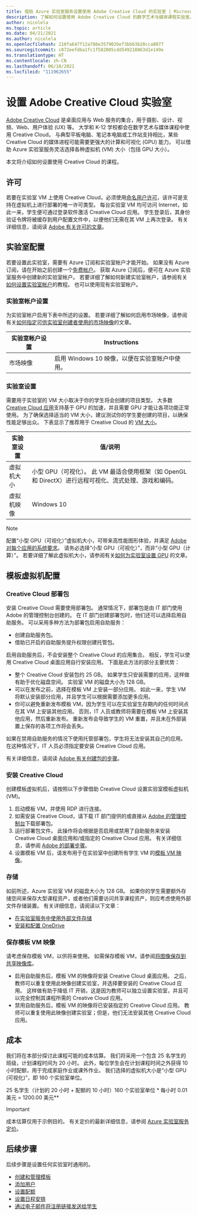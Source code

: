 ```yaml
---
title: 借助 Azure 实验室服务设置使用 Adobe Creative Cloud 的实验室 | Microsoft Docs
description: 了解如何设置使用 Adobe Creative Cloud 的数字艺术与媒体课程实验室。
author: nicolela
ms.topic: article
ms.date: 04/21/2021
ms.author: nicolela
ms.openlocfilehash: 210fa647f12a786e357902bef3bbb3b20cca8077
ms.sourcegitcommit: c072eefdba1fc1f582005cdd549218863d1e149e
ms.translationtype: HT
ms.contentlocale: zh-CN
ms.lasthandoff: 06/10/2021
ms.locfileid: "111962655"
---
```

# <a name="set-up-a-lab-for-adobe-creative-cloud"></a>设置 Adobe Creative Cloud 实验室
[Adobe Creative Cloud](https://www.adobe.com/creativecloud.html) 是桌面应用与 Web 服务的集合，用于摄影、设计、视频、Web、用户体验 (UX) 等。  大学和 K-12 学校都会在数字艺术与媒体课程中使用 Creative Cloud。  与典型平板电脑、笔记本电脑或工作站支持相比，某些 Creative Cloud 的媒体进程可能需要更强大的计算和可视化 (GPU) 能力。  可以借助 Azure 实验室服务灵活选择各种虚拟机 (VM) 大小（包括 GPU 大小）。

本文将介绍如何设置使用 Creative Cloud 的课程。

## <a name="licensing"></a>许可
若要在实验室 VM 上使用 Creative Cloud，必须使用[命名用户许可](https://helpx.adobe.com/enterprise/kb/technical-support-boundaries-virtualized-server-based.html#main_Licensing_considerations)，该许可是支持在虚拟机上进行部署的唯一许可类型。  每台实验室 VM 均可访问 Internet，如此一来，学生便可通过登录软件激活 Creative Cloud 应用。  学生登录后，其身份验证令牌将被缓存到用户配置文件中，以便他们无需在其 VM 上再次登录。  有关详细信息，请阅读 [Adobe 有关许可的文章](https://helpx.adobe.com/enterprise/using/licensing.html)。

## <a name="lab-configuration"></a>实验室配置
若要设置此实验室，需要有 Azure 订阅和实验室帐户才能开始。 如果没有 Azure 订阅，请在开始之前创建一个[免费帐户](https://azure.microsoft.com/free/)。 获取 Azure 订阅后，便可在 Azure 实验室服务中创建新的实验室帐户。 若要详细了解如何新建实验室帐户，请参阅有关[如何设置实验室帐户](./tutorial-setup-lab-account.md)的教程。 也可以使用现有实验室帐户。

### <a name="lab-account-settings"></a>实验室帐户设置

为实验室帐户启用下表中所述的设置。 若要详细了解如何启用市场映像，请参阅有关[如何指定可供实验室创建者使用的市场映像](./specify-marketplace-images.md)的文章。

| 实验室帐户设置 | Instructions |
| ------------------- | ------------ |
|市场映像| 启用 Windows 10 映像，以便在实验室帐户中使用。|

### <a name="lab-settings"></a>实验室设置

需要用于实验室的 VM 大小取决于你的学生将会创建的项目类型。  大多数 [Creative Cloud 应用](https://helpx.adobe.com/creative-cloud/system-requirements.html)支持基于 GPU 的加速，并且需要 GPU 才能让各项功能正常使用。  为了确保选择适当的 VM 大小，建议测试你的学生要创建的项目，以确保性能足够出众。  下表显示了推荐用于 Creative Cloud 的 [VM 大小](./administrator-guide.md#vm-sizing)。  

| 实验室设置 | 值/说明 |
| ------------ | ------------------ |
|虚拟机大小| 小型 GPU（可视化）。  此 VM 最适合使用框架（如 OpenGL 和 DirectX）进行远程可视化、流式处理、游戏和编码。|  
|虚拟机映像| Windows 10 |

> [!NOTE]
> 配置“小型 GPU（可视化）”虚拟机大小，可带来高性能图形体验，并满足 [Adobe 对每个应用的系统要求](https://helpx.adobe.com/creative-cloud/system-requirements.html)。  请务必选择“小型 GPU（可视化）”，而非“小型 GPU（计算）”。  若要详细了解此虚拟机大小，请参阅有关[如何为实验室设置 GPU](./how-to-setup-lab-gpu.md) 的文章。

## <a name="template-virtual-machine-configuration"></a>模板虚拟机配置

### <a name="creative-cloud-deployment-package"></a>Creative Cloud 部署包
安装 Creative Cloud 需要使用部署包。 通常情况下，部署包是由 IT 部门使用 Adobe 的管理控制台创建的。  在 IT 部门创建部署包时，他们还可以选择启用自助服务。  可以采用多种方法为部署包启用自助服务：
-    创建自助服务包。
-    借助已开启的自助服务提升权限创建托管包。

启用自助服务后，不会安装整个 Creative Cloud 的应用集合。  相反，学生可以使用 Creative Cloud 桌面应用自行安装应用。  下面是此方法的部分主要优势：
- 整个 Creative Cloud 安装包约 25 GB。  如果学生只安装需要的应用，这样做有助于优化磁盘空间。 实验室 VM 的磁盘大小为 128 GB。
- 可以在发布之前，选择在模板 VM 上安装一部分应用。  如此一来，学生 VM 将默认安装部分应用，并且学生可以根据需要添加更多应用。
- 你可以避免重新发布模板 VM，因为学生可以在实验室生存期内的任何时间点在其 VM 上安装其他应用。  否则，IT 人员或教师将需要在模板 VM 上安装其他应用，然后重新发布。  重新发布会导致学生的 VM 重置，并且未在外部装置上保存的各项工作将会丢失。

如果在禁用自助服务的情况下使用托管部署包，学生将无法安装其自己的应用。  在这种情况下，IT 人员必须指定要安装 Creative Cloud 应用。

有关详细信息，请阅读 [Adobe 有关创建包的步骤](https://helpx.adobe.com/enterprise/admin-guide.html/enterprise/using/create-nul-packages.ug.html)。

### <a name="install-creative-cloud"></a>安装 Creative Cloud
创建模板虚拟机后，请按照以下步骤借助 Creative Cloud 设置实验室模板虚拟机 (VM)。
1. 启动模板 VM，并使用 RDP 进行连接。
1. 如需安装 Creative Cloud，请下载 IT 部门提供的或直接从 [Adobe 的管理控制台](https://adminconsole.adobe.com/)下载部署包。
1. 运行部署包文件。  此操作将会根据是否启用或禁用了自助服务来安装 Creative Cloud 桌面应用和/或指定的 Creative Cloud 应用。
有关详细信息，请参阅 [Adobe 的部署步骤](https://helpx.adobe.com/enterprise/admin-guide.html/enterprise/using/deploy-packages.ug.html)。
1. 设置模板 VM 后，请发布用于在实验室中创建所有学生 VM 的[模板 VM 映像](how-to-create-manage-template.md)。

### <a name="storage"></a>存储
如前所述，Azure 实验室 VM 的磁盘大小为 128 GB。  如果你的学生需要额外存储空间来保存大型课程资产，或者他们需要访问共享课程资产，则应考虑使用外部文件存储装置。  有关详细信息，请阅读以下文章：
-    [在实验室服务中使用外部文件存储](how-to-attach-external-storage.md)
-    [安装和配置 OneDrive](./how-to-prepare-windows-template.md#install-and-configure-onedrive)

### <a name="save-template-vm-image"></a>保存模板 VM 映像
请考虑保存模板 VM，以供将来使用。  如需保存模板 VM，请参阅[将图像保存到共享映像库](./how-to-use-shared-image-gallery.md#save-an-image-to-the-shared-image-gallery)。
- 启用自助服务后，模板 VM 的映像将安装 Creative Cloud 桌面应用。  之后，教师可以重复使用此映像创建实验室，并选择要安装的 Creative Cloud 应用。  这样做有助于降低 IT 开销，这是因为教师可以独立设置实验室，并且可以完全控制其课程所需的 Creative Cloud 应用。
- 禁用自助服务后，模板 VM 的映像将已安装指定的 Creative Cloud 应用。  教师可以重复使用此映像创建实验室；但是，他们无法安装其他 Creative Cloud 应用。

## <a name="cost"></a>成本

我们将在本部分探讨此课程可能的成本估算。  我们将采用一个包含 25 名学生的班级，计划课程时间为 20 小时。  此外，每位学生会在计划课程时间之外获得 10 小时配额，用于完成家庭作业或课外作业。 我们选择的虚拟机大小是“小型 GPU (可视化)”，即 160 个实验室单位。

25 名学生（计划的 20 小时 + 配额的 10 小时）160 个实验室单位 * 每小时 0.01 美元 = 1200.00 美元\*\*

>[!IMPORTANT]
> 成本估算仅用于示例目的。  有关定价的最新详细信息，请参阅 [Azure 实验室服务定价](https://azure.microsoft.com/pricing/details/lab-services/)。  

## <a name="next-steps"></a>后续步骤

后续步骤是设置任何实验室时通用的。

- [创建和管理模板](how-to-create-manage-template.md)
- [添加用户](tutorial-setup-classroom-lab.md#add-users-to-the-lab)
- [设置配额](how-to-configure-student-usage.md#set-quotas-for-users)
- [设置日程安排](tutorial-setup-classroom-lab.md#set-a-schedule-for-the-lab)
- [通过电子邮件将注册链接发送给学生](how-to-configure-student-usage.md#send-invitations-to-users)